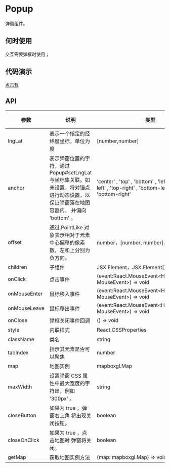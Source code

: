 # Popup

弹窗组件。

## 何时使用

交互需要弹框时使用；

## 代码演示

[点击我](/example/src/components/Popup/index.tsx)

## API

| 参数         | 说明                                                                                                                                  | 类型                                                                                                           | 默认值  | 备注 | 必选 | 版本 |
| ------------ | ------------------------------------------------------------------------------------------------------------------------------------- | -------------------------------------------------------------------------------------------------------------- | ------- | ---- | ---- | ---- |
| lngLat       | 表示一个指定的经纬度坐标，单位为度                                                                                                    | [number,number]                                                                                                | -       | -    | y    | -    |
| anchor       | 表示弹窗位置的字符，通过 Popup#setLngLat 与坐标集关联。如未设置，将对锚点 进行动态设置，以保证弹窗落在地图容器内， 并偏向 'bottom' 。 | 'center' , 'top' , 'bottom' , 'left' , 'right' , 'top-left' , 'top-right' , 'bottom-left' , and 'bottom-right' | -       | -    | n    | -    |
| offset       | 通过 PointLike 对象表示相对于元素中心偏移的像素数，左和上分别为负方向。                                                               | number，[number, number]，Point                                                                                | 0       | -    | n    | -    |
| children     | 子组件                                                                                                                                | JSX.Element，JSX.Element[]                                                                                     | -       | -    | n    | -    |
| onClick      | 点击事件                                                                                                                              | (event:React.MouseEvent<HTMLDivElement, MouseEvent>) => void                                                   | -       | -    | n    | -    |
| onMouseEnter | 鼠标移入事件                                                                                                                          | (event:React.MouseEvent<HTMLDivElement, MouseEvent>) => void                                                   | -       | -    | n    | -    |
| onMouseLeave | 鼠标移出事件                                                                                                                          | (event:React.MouseEvent<HTMLDivElement, MouseEvent>) => void                                                   | -       | -    | n    | -    |
| onClose      | 弹框关闭事件回调                                                                                                                      | () => void                                                                                                     | -       | -    | n    | -    |
| style        | 内联样式                                                                                                                              | React.CSSProperties                                                                                            | -       | -    | n    | -    |
| className    | 类名                                                                                                                                  | string                                                                                                         | -       | -    | n    | -    |
| tabIndex     | 指示其元素是否可以聚焦                                                                                                                | number                                                                                                         | -       | -    | n    | -    |
| map          | 地图实例                                                                                                                              | mapboxgl.Map                                                                                                   | -       | -    | n    | -    |
| maxWidth     | 设置弹窗 CSS 属性中最大宽度的字符串，例如 '300px' 。                                                                                  | string                                                                                                         | '240px' | -    | n    | -    |
| closeButton  | 如果为 true ，弹窗右上角 将出现关闭按钮。                                                                                             | boolean                                                                                                        | false   | -    | n    | -    |
| closeOnClick | 如果为 true ，点击地图时 弹窗将关闭。                                                                                                 | boolean                                                                                                        | false   | -    | n    | -    |
| getMap       | 获取地图实例方法                                                                                                                      | (map: mapboxgl.Map) => void                                                                                    | -       | -    | n    | -    |
